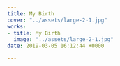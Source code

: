 ```yaml
---
title: My Birth
cover: "../assets/large-2-1.jpg"
works:
- title: My Birth
  image: "../assets/large-2-1.jpg"
date: 2019-03-05 16:12:44 +0000

---
```

